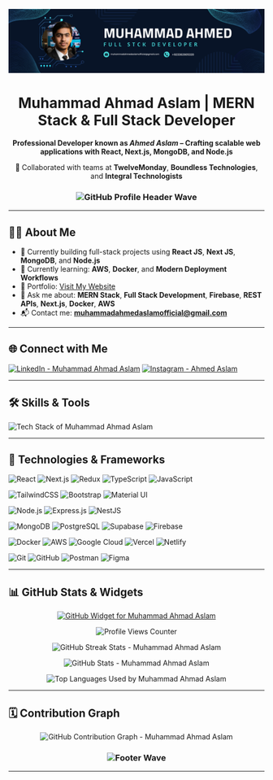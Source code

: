 <!-- 
  Muhammad Ahmad Aslam | Ahmed Aslam | MERN Stack & Full Stack Developer | TwelveMonday | Boundless Technologies | Integral Technologists
  Skills: React.js, Next.js, MongoDB, Node.js, TypeScript, Firebase, AWS, Docker, Deployment
  Location: Pakistan
-->

<!-- Primary Banner -->
![Muhammad Ahmad Aslam - Full Stack Developer | MERN Stack | TwelveMonday | Boundless Technologies](https://github.com/MuhammadAhmadAslam/MuhammadAhmadAslam/blob/main/Navy%20Blue%20Geometric%20Technology%20LinkedIn%20Banner.png?raw=true)

<h1 align="center"><strong>Muhammad Ahmad Aslam | MERN Stack & Full Stack Developer</strong></h1>

<p align="center">
  <strong>Professional Developer known as <em>Ahmed Aslam</em> – Crafting scalable web applications with React, Next.js, MongoDB, and Node.js</strong>
</p>

<p align="center">
  🚀 Collaborated with teams at <strong>TwelveMonday</strong>, <strong>Boundless Technologies</strong>, and <strong>Integral Technologists</strong>
</p>

<h3 align="center">
  <img src="https://capsule-render.vercel.app/api?type=waving&color=gradient&height=100&section=header" alt="GitHub Profile Header Wave" />
</h3>

---

## 👨‍💻 About Me

- 🔭 Currently building full-stack projects using **React JS**, **Next JS**, **MongoDB**, and **Node.js**
- 🌱 Currently learning: **AWS**, **Docker**, and **Modern Deployment Workflows**
- 💼 Portfolio: [Visit My Website](https://ahmed-portfolio-sable.vercel.app/)
- 💬 Ask me about: **MERN Stack**, **Full Stack Development**, **Firebase**, **REST APIs**, **Next.js**, **Docker**, **AWS**
- 📬 Contact me: **muhammadahmedaslamofficial@gmail.com**

---

## 🌐 Connect with Me

<p align="left">
  <a href="https://www.linkedin.com/in/muhammad-ahmed-b7b8452b6/" target="_blank"><img src="https://skillicons.dev/icons?i=linkedin" alt="LinkedIn - Muhammad Ahmad Aslam" /></a>
  <a href="https://www.instagram.com/ahmed_here_990/" target="_blank"><img src="https://skillicons.dev/icons?i=instagram" alt="Instagram - Ahmed Aslam" /></a>
</p>

---

## 🛠️ Skills & Tools

<p>
  <img src="https://skillicons.dev/icons?i=react,next,nodejs,mongodb,ts,js,html,css,tailwind,bootstrap,mui,redux,firebase,git,github,vercel,netlify,docker,aws,postman,figma,vite,replit,supabase" alt="Tech Stack of Muhammad Ahmad Aslam" />
</p>

---
## 🚀 Technologies & Frameworks

<!-- Frontend Technologies -->
![React](https://img.shields.io/badge/React-20232a?style=for-the-badge&logo=react&logoColor=61DAFB)
![Next.js](https://img.shields.io/badge/Next.js-black?style=for-the-badge&logo=next.js)
![Redux](https://img.shields.io/badge/Redux-593d88?style=for-the-badge&logo=redux&logoColor=white)
![TypeScript](https://img.shields.io/badge/TypeScript-007ACC?style=for-the-badge&logo=typescript&logoColor=white)
![JavaScript](https://img.shields.io/badge/JavaScript-F7DF1E?style=for-the-badge&logo=javascript&logoColor=black)

<!-- Styling Frameworks -->
![TailwindCSS](https://img.shields.io/badge/TailwindCSS-38B2AC?style=for-the-badge&logo=tailwind-css&logoColor=white)
![Bootstrap](https://img.shields.io/badge/Bootstrap-563D7C?style=for-the-badge&logo=bootstrap&logoColor=white)
![Material UI](https://img.shields.io/badge/MaterialUI-007FFF?style=for-the-badge&logo=mui&logoColor=white)

<!-- Backend Technologies -->
![Node.js](https://img.shields.io/badge/Node.js-339933?style=for-the-badge&logo=nodedotjs&logoColor=white)
![Express.js](https://img.shields.io/badge/Express.js-000000?style=for-the-badge&logo=express&logoColor=white)
![NestJS](https://img.shields.io/badge/NestJS-E0234E?style=for-the-badge&logo=nestjs&logoColor=white)

<!-- Databases -->
![MongoDB](https://img.shields.io/badge/MongoDB-4ea94b?style=for-the-badge&logo=mongodb&logoColor=white)
![PostgreSQL](https://img.shields.io/badge/PostgreSQL-336791?style=for-the-badge&logo=postgresql&logoColor=white)
![Supabase](https://img.shields.io/badge/Supabase-3ECF8E?style=for-the-badge&logo=supabase&logoColor=white)
![Firebase](https://img.shields.io/badge/Firebase-FFCA28?style=for-the-badge&logo=firebase&logoColor=black)

<!-- DevOps & Cloud -->
![Docker](https://img.shields.io/badge/Docker-2496ED?style=for-the-badge&logo=docker&logoColor=white)
![AWS](https://img.shields.io/badge/AWS-232F3E?style=for-the-badge&logo=amazon-aws&logoColor=white)
![Google Cloud](https://img.shields.io/badge/GCP-4285F4?style=for-the-badge&logo=google-cloud&logoColor=white)
![Vercel](https://img.shields.io/badge/Vercel-000000?style=for-the-badge&logo=vercel&logoColor=white)
![Netlify](https://img.shields.io/badge/Netlify-00C7B7?style=for-the-badge&logo=netlify&logoColor=white)

<!-- Other Tools -->
![Git](https://img.shields.io/badge/Git-F05032?style=for-the-badge&logo=git&logoColor=white)
![GitHub](https://img.shields.io/badge/GitHub-181717?style=for-the-badge&logo=github&logoColor=white)
![Postman](https://img.shields.io/badge/Postman-FF6C37?style=for-the-badge&logo=postman&logoColor=white)
![Figma](https://img.shields.io/badge/Figma-F24E1E?style=for-the-badge&logo=figma&logoColor=white)

---

## 📊 GitHub Stats & Widgets

<p align="center">
  <a href="https://github.com/MuhammadAhmadAslam">
    <img src="https://github-widgetbox.vercel.app/api/profile?username=MuhammadAhmadAslam&data=repositories,stars,commits&theme=light&hide_border=true" alt="GitHub Widget for Muhammad Ahmad Aslam" />
  </a>
</p>

<p align="center">
  <img src="https://komarev.com/ghpvc/?username=MuhammadAhmadAslam&label=Profile%20views&color=0e75b6&style=flat" alt="Profile Views Counter" />
</p>

<p align="center">
  <img src="https://github-readme-streak-stats.herokuapp.com/?user=MuhammadAhmadAslam&theme=default" alt="GitHub Streak Stats - Muhammad Ahmad Aslam" />
</p>

<p align="center">
  <img src="https://github-readme-stats.vercel.app/api?username=MuhammadAhmadAslam&show_icons=true&theme=default&title_color=007cff" alt="GitHub Stats - Muhammad Ahmad Aslam" />
</p>

<p align="center">
  <img src="https://github-readme-stats.vercel.app/api/top-langs?username=MuhammadAhmadAslam&layout=compact&theme=default&title_color=007cff" alt="Top Languages Used by Muhammad Ahmad Aslam" />
</p>

---

## 🗓️ Contribution Graph

<p align="center">
  <img src="https://github-readme-activity-graph.vercel.app/graph?username=MuhammadAhmadAslam&area=true&bg_color=ffffff&color=007cff&line=007cff&point=24292e&hide_border=true" alt="GitHub Contribution Graph - Muhammad Ahmad Aslam" />
</p>

<h3 align="center">
  <img src="https://capsule-render.vercel.app/api?type=waving&color=gradient&height=100&section=footer" alt="Footer Wave" />
</h3>

---

<!-- 
  Hidden Keywords for SEO: 
  Muhammad Ahmad Aslam, Ahmed Aslam, Full Stack Developer, MERN Stack Developer, TwelveMonday, Boundless Technologies, Integral Technologists,
  React Developer, Next.js Developer, MongoDB Expert, Node.js, Firebase, AWS, Docker, Deployment Engineer, JavaScript Developer Pakistan
-->
